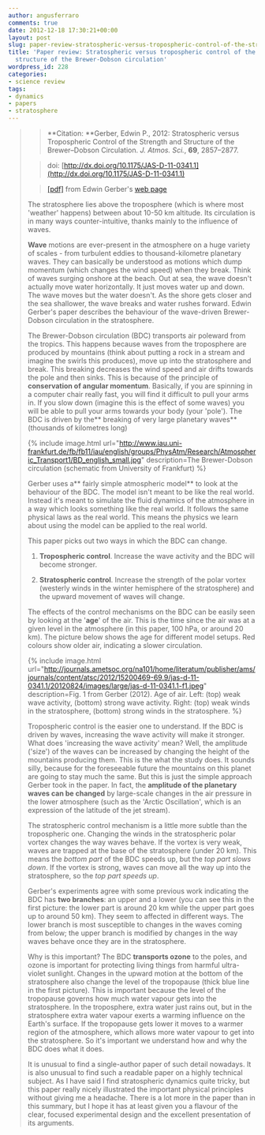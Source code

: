 ```yaml
---
author: angusferraro
comments: true
date: 2012-12-18 17:30:21+00:00
layout: post
slug: paper-review-stratospheric-versus-tropospheric-control-of-the-strength-and-structure-of-the-brewer-dobson-circulation
title: 'Paper review: Stratospheric versus tropospheric control of the strength and
  structure of the Brewer-Dobson circulation'
wordpress_id: 228
categories:
- science review
tags:
- dynamics
- papers
- stratosphere
---
```


<blockquote>

>  **Citation: **Gerber, Edwin P., 2012: Stratospheric versus
> Tropospheric Control of the Strength and Structure of the
> Brewer–Dobson Circulation. _J. Atmos. Sci._, **69**, 2857–2877.

>  doi:
> [http://dx.doi.org/10.1175/JAS-D-11-0341.1](http://dx.doi.org/10.1175/JAS-D-11-0341.1)

>  [[pdf]](http://cims.nyu.edu/~gerber/pages/documents/gerber-JAS-2012.pdf)
> from Edwin Gerber's [web page](http://math.nyu.edu/~gerber/)

>

The stratosphere lies above the troposphere (which is where most
'weather' happens) between about 10-50 km altitude. Its circulation is
in many ways counter-intuitive, thanks mainly to the influence of
waves.

**Wave** motions are ever-present in the atmosphere on a huge variety
  of scales - from turbulent eddies to thousand-kilometre planetary
  waves. They can basically be understood as motions which dump
  momentum (which changes the wind speed) when they break. Think of
  waves surging onshore at the beach. Out at sea, the wave doesn't
  actually move water horizontally. It just moves water up and
  down. The wave moves but the water doesn't. As the shore gets closer
  and the sea shallower, the wave breaks and water rushes
  forward. Edwin Gerber's paper describes the behaviour of the
  wave-driven Brewer-Dobson circulation in the stratosphere.

The Brewer-Dobson circulation (BDC) transports air poleward from the
tropics. This happens because waves from the troposphere are produced
by mountains (think about putting a rock in a stream and imagine the
swirls this produces), move up into the stratosphere and break. This
breaking decreases the wind speed and air drifts towards the pole and
then sinks. This is because of the principle of **conservation of
angular momentum**. Basically, if you are spinning in a computer chair
really fast, you will find it difficult to pull your arms in. If you
slow down (imagine this is the effect of some waves) you will be able
to pull your arms towards your body (your 'pole'). The BDC is driven
by the** breaking of very large planetary waves** (thousands of
kilometres long)

{% include image.html
url="http://www.iau.uni-frankfurt.de/fb/fb11/iau/english/groups/PhysAtm/Research/Atmospheric_Transport1/BD_english_small.jpg"
description=The Brewer-Dobson circulation (schematic from University of Frankfurt)
%}

Gerber uses a** fairly simple atmospheric model** to look at the
behaviour of the BDC. The model isn't meant to be like the real
world. Instead it's meant to simulate the fluid dynamics of the
atmosphere in a way which looks something like the real world. It
follows the same physical laws as the real world. This means the
physics we learn about using the model can be applied to the real
world.

This paper picks out two ways in which the BDC can change.
	
  1. **Tropospheric control**. Increase the wave activity and the BDC
     will become stronger.
	
  2. **Stratospheric control**. Increase the strength of the polar
     vortex (westerly winds in the winter hemisphere of the
     stratosphere) and the upward movement of waves will change.

The effects of the control mechanisms on the BDC can be easily seen by
looking at the '**age**' of the air. This is the time since the air
was at a given level in the atmosphere (in this paper, 100 hPa, or
around 20 km). The picture below shows the age for different model
setups. Red colours show older air, indicating a slower circulation.

{% include image.html
url="http://journals.ametsoc.org/na101/home/literatum/publisher/ams/journals/content/atsc/2012/15200469-69.9/jas-d-11-0341.1/20120824/images/large/jas-d-11-0341.1-f1.jpeg"
description=Fig. 1 from Gerber (2012). Age of air. Left: (top) weak wave activity, (bottom) strong wave activity. Right: (top) weak winds in the stratosphere, (bottom) strong winds in the stratosphere.
%}

Tropospheric control is the easier one to understand. If the BDC is
driven by waves, increasing the wave activity will make it
stronger. What does 'increasing the wave activity' mean? Well, the
amplitude ('size') of the waves can be increased by changing the
height of the mountains producing them. This is the what the study
does. It sounds silly, because for the foreseeable future the
mountains on this planet are going to stay much the same. But this is
just the simple approach Gerber took in the paper. In fact, the
**amplitude of the planetary waves can be changed** by large-scale
changes in the air pressure in the lower atmosphere (such as the
'Arctic Oscillation', which is an expression of the latitude of the
jet stream).

The stratospheric control mechanism is a little more subtle than the
tropospheric one. Changing the winds in the stratospheric polar vortex
changes the way waves behave. If the vortex is very weak, waves are
trapped at the base of the stratosphere (under 20 km). This means the
_bottom part_ of the BDC speeds up, but the _top part slows down_. If
the vortex is strong, waves can move all the way up into the
stratosphere, so the _top part speeds up_.

Gerber's experiments agree with some previous work indicating the BDC
has **two branches**: an upper and a lower (you can see this in the
first picture: the lower part is around 20 km while the upper part
goes up to around 50 km). They seem to affected in different ways. The
lower branch is most susceptible to changes in the waves coming from
below; the upper branch is modified by changes in the way waves behave
once they are in the stratosphere.

Why is this important? The BDC **transports ozone** to the poles, and
ozone is important for protecting living things from harmful
ultra-violet sunlight. Changes in the upward motion at the bottom of
the stratosphere also change the level of the tropopause (thick blue
line in the first picture). This is important because the level of the
tropopause governs how much water vapour gets into the
stratosphere. In the troposphere, extra water just rains out, but in
the stratosphere extra water vapour exerts a warming influence on the
Earth's surface. If the tropopause gets lower it moves to a warmer
region of the atmosphere, which allows more water vapour to get into
the stratosphere. So it's important we understand how and why the BDC
does what it does.

It is unusual to find a single-author paper of such detail
nowadays. It is also unusual to find such a readable paper on a highly
technical subject. As I have said I find stratospheric dynamics quite
tricky, but this paper really nicely illustrated the important
physical principles without giving me a headache. There is a lot more
in the paper than in this summary, but I hope it has at least given
you a flavour of the clear, focused experimental design and the
excellent presentation of its arguments.

